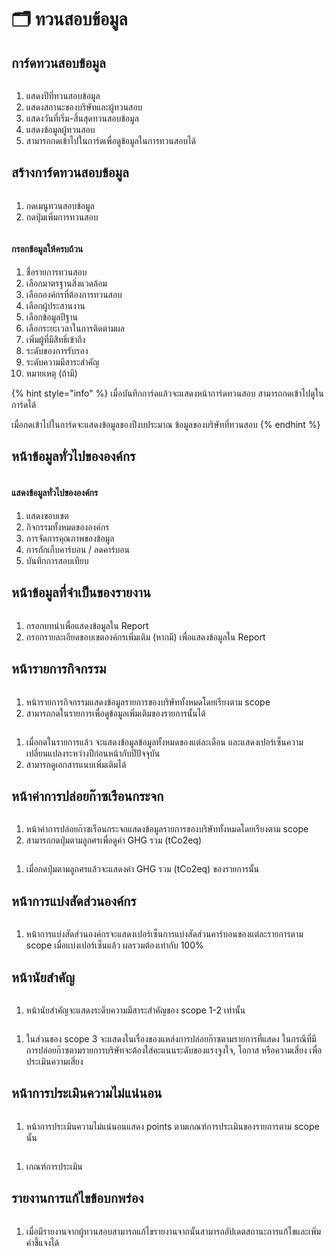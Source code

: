# 🗂️ ทวนสอบข้อมูล

## การ์ดทวนสอบข้อมูล

<figure><img src="../.gitbook/assets/2023-09-04_16-17.png" alt=""><figcaption></figcaption></figure>

1. แสดงปีที่ทวนสอบข้อมูล
2. แสดงสถานะของบริษัทและผู้ทวนสอบ
3. แสดงวันที่เริ่ม-สิ้นสุดทวนสอบข้อมูล
4. แสดงข้อมูลผู้ทวนสอบ
5. สามารถกดเข้าไปในการ์ดเพื่อดูข้อมูลในการทวนสอบได้



## สร้างการ์ดทวนสอบข้อมูล

<figure><img src="../.gitbook/assets/image (216).png" alt=""><figcaption></figcaption></figure>

1. กดเมนูทวนสอบข้อมูล
2. กดปุ่มเพิ่มการทวนสอบ



<figure><img src="../.gitbook/assets/image (220).png" alt=""><figcaption></figcaption></figure>

#### กรอกข้อมูลให้ครบถ้วน

1. ชื่อรายการทวนสอบ
2. เลือกมาตรฐานสิ่งแวดล้อม
3. เลือกองค์กรที่ต้องการทวนสอบ
4. เลือกผู้ประสานงาน
5. เลือกข้อมูลปีฐาน
6. เลือกระยะเวลาในการติดตามผล
7. เพิ่มผู้ที่มีสิทธิ์เข้าถึง
8. ระดับของการรับรอง
9. ระดับความมีสาระสำคัญ
10. หมายเหตุ (ถ้ามี)

{% hint style="info" %}
เมื่อบันทึกการ์ดแล้วจะแสดงหน้าการ์ดทวนสอบ สามารถกดเข้าไปดูในการ์ดได้

เมื่อกดเข้าไปในการ์ดจะแสดงข้อมูลของปีงบประมาณ ข้อมูลของบริษัทที่ทวนสอบ
{% endhint %}



## หน้าข้อมู​ลทั่วไปขององค์กร

<figure><img src="../.gitbook/assets/image (226).png" alt=""><figcaption></figcaption></figure>

#### แสดงข้อมู​ลทั่วไปขององค์กร

1. แสดงขอบเขต&#x20;
2. กิจกรรมทั้งหมดขององค์กร&#x20;
3. การจัดการคุณภาพของข้อมูล&#x20;
4. การกักเก็บคาร์บอน / ลดคาร์บอน&#x20;
5. บันทึกการสอบเทียบ



## หน้าข้อมูลที่จำเป็นของรายงาน

<figure><img src="../.gitbook/assets/image (223).png" alt=""><figcaption></figcaption></figure>

1. กรอกบทนำเพื่อแสดงข้อมูลใน Report
2. กรอกรายละเอียดขอบเขตองค์กรเพิ่มเติม (หากมี) เพื่อแสดงข้อมูลใน Report



## หน้ารายการกิจกรรม

<figure><img src="../.gitbook/assets/Screenshot 2566-11-01 at 19.21.07.png" alt=""><figcaption></figcaption></figure>

1. หน้ารายการกิจกรรมแสดงข้อมูลรายการของบริษัททั้งหมดโดยเรียงตาม scope
2. สามารถกดในรายการเพื่อดูข้อมูลเพิ่มเติมของรายการนั้นได้



<figure><img src="../.gitbook/assets/Screenshot 2566-11-01 at 19.20.25.png" alt=""><figcaption></figcaption></figure>

1. เมื่อกดในรายการแล้ว จะแสดงข้อมูลข้อมูลทั้งหมดของแต่ละเดือน และแสดงเปอร์เซ็นความเปลี่ยนแปลงระหว่างปีก่อนหน้ากับปีปัจจุบัน
2. สามารถดูเอกสารแนบเพิ่มเติมได้



## หน้าค่าการปล่อยก๊าซเรือนกระจก

<figure><img src="../.gitbook/assets/image (87).png" alt=""><figcaption></figcaption></figure>

1. หน้าค่าการปล่อยก๊าซเรือนกระจกแสดงข้อมูลรายการของบริษัททั้งหมดโดยเรียงตาม scope
2. สามารถกดปุ่มตามลูกศรเพื่อดูค่า GHG รวม (tCo2eq)



<figure><img src="../.gitbook/assets/Screenshot 2566-11-01 at 19.22.29.png" alt=""><figcaption></figcaption></figure>

1. เมื่อกดปุ่มตามลูกศรแล้วจะแสดงค่า GHG รวม (tCo2eq) ของรายการนั้น



## หน้าการแบ่งสัดส่วนองค์กร

<figure><img src="../.gitbook/assets/Screenshot 2566-11-01 at 19.22.55.png" alt=""><figcaption></figcaption></figure>

1. หน้าการแบ่งสัดส่วนองค์กรจะแสดงเปอร์เซ็นการแบ่งสัดส่วนคาร์บอนของแต่ละรายการตาม scope เมื่อแบ่งเปอร์เซ็นแล้ว ผลรวมต้องเท่ากับ 100%



## หน้านัยสำคัญ

<figure><img src="../.gitbook/assets/Screenshot 2566-11-01 at 19.23.21.png" alt=""><figcaption></figcaption></figure>

1. หน้านัยสำคัญจะแสดงระดีบความมีสาระสำคัญของ scope 1-2 เท่านั้น



<figure><img src="../.gitbook/assets/Screenshot 2566-11-01 at 19.23.50.png" alt=""><figcaption></figcaption></figure>

1. ในส่วนของ scope 3 จะแสดงในเรื่องของแหล่งการปล่อยก๊าซตามรายการที่แสดง ในกรณีที่มีการปล่อยก๊าซตามรายการบริษัทจะต้องใส่คะแนนระดับของแรงจูงใจ, โอกาส หรือความเสี่ยง เพื่อประเมินความเสี่ยง



## หน้าการประเมินความไม่แน่นอน

<figure><img src="../.gitbook/assets/Screenshot 2566-11-01 at 19.24.14.png" alt=""><figcaption></figcaption></figure>

1. หน้าการประเมินความไม่แน่นอนแสดง points ตามเกณฑ์การประเมินของรายการตาม scope นั้น



<figure><img src="../.gitbook/assets/Screenshot 2566-11-01 at 19.24.40.png" alt=""><figcaption></figcaption></figure>

1. เกณฑ์การประเมิน



## รายงานการแก้ไขข้อบกพร่อง

<figure><img src="../.gitbook/assets/Screenshot 2566-11-01 at 19.27.23.png" alt=""><figcaption></figcaption></figure>

1. เมื่อมีรายงานจากผู้ทวนสอบสามารถแก้ไขรายงานจากนั้นสามารถอัปเดตสถานะการแก้ไขและเพิ่มคำชี้แจงได้
